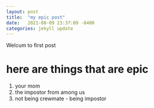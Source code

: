 ```yaml
---
layout: post
title:  "my epic post"
date:   2021-08-09 23:37:09 -0400
categories: jekyll update
---
```

Welcum to first post

# here are things that are epic
1. your mom
2. the impostor from among us
3. not being crewmate - being impostor